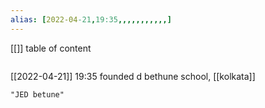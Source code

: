 ```yaml
---
alias: [2022-04-21,19:35,,,,,,,,,,,]
---
```

[[]]
table of content
```toc
```

[[2022-04-21]] 19:35
founded d bethune school, [[kolkata]]
```query
"JED betune"
```